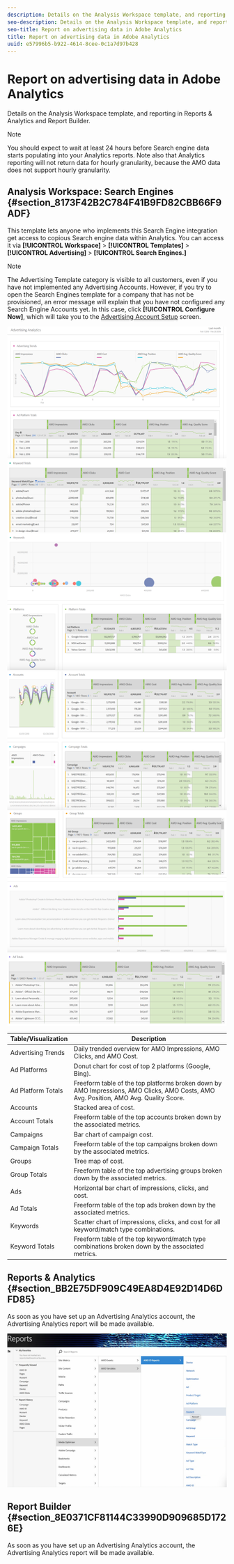 ```yaml
---
description: Details on the Analysis Workspace template, and reporting in Reports & Analytics and Report Builder.
seo-description: Details on the Analysis Workspace template, and reporting in Reports & Analytics and Report Builder.
seo-title: Report on advertising data in Adobe Analytics
title: Report on advertising data in Adobe Analytics
uuid: e57996b5-b922-4614-8cee-0c1a7d97b428
---
```


# Report on advertising data in Adobe Analytics

Details on the Analysis Workspace template, and reporting in Reports & Analytics and Report Builder.

>[!NOTE]
>
>You should expect to wait at least 24 hours before Search engine data starts populating into your Analytics reports. Note also that Analytics reporting will not return data for hourly granularity, because the AMO data does not support hourly granularity.

## Analysis Workspace: Search Engines {#section_8173F42B2C784F41B9FD82CBB66F9ADF}

This template lets anyone who implements this Search Engine integration get access to copious Search engine data within Analytics. You can access it via **[!UICONTROL Workspace]** > **[!UICONTROL Templates]** > **[!UICONTROL Advertising]** > **[!UICONTROL Search Engines.]**

>[!NOTE]
>
>The Advertising Template category is visible to all customers, even if you have not implemented any Advertising Accounts. However, if you try to open the Search Engines template for a company that has not be provisioned, an error message will explain that you have not configured any Search Engine Accounts yet. In this case, click **[!UICONTROL Configure Now]**, which will take you to the [Advertising Account Setup](/help/integrate/c-advertising-analytics/c-adanalytics-workflow/aa-create-ad-account.md) screen.

![](assets/aa_aw.png)  ![](assets/aa_aw2.png) ![](assets/aa_aw3.png) ![](assets/aa_aw4.png)  ![](assets/aa_aw5.png) ![](assets/aa_aw6.png)

| Table/Visualization | Description |
|--- |--- |
|Advertising Trends|Daily trended overview for AMO Impressions, AMO Clicks, and AMO Cost.|
|Ad Platforms|Donut chart for cost of top 2 platforms (Google, Bing).|
|Ad Platform Totals|Freeform table of the top platforms broken down by AMO Impressions, AMO Clicks, AMO Costs, AMO Avg. Position, AMO Avg. Quality Score.|
|Accounts|Stacked area of cost.|
|Account Totals|Freeform table of the top accounts broken down by the associated metrics.|
|Campaigns|Bar chart of campaign cost.|
|Campaign Totals|Freeform table of the top campaigns broken down by the associated metrics.|
|Groups|Tree map of cost.|
|Group Totals|Freeform table of the top advertising groups broken down by the associated metrics.|
|Ads|Horizontal bar chart of impressions, clicks, and cost.|
|Ad Totals|Freeform table of the top ads broken down by the associated metrics.|
|Keywords|Scatter chart of impressions, clicks, and cost for all keyword/match type combinations.|
|Keyword Totals|Freeform table of the top keyword/match type combinations broken down by the associated metrics.|

## Reports & Analytics {#section_BB2E75DF909C49EA8D4E92D14D6DFD85}

As soon as you have set up an Advertising Analytics account, the Advertising Analytics report will be made available.

![](assets/aa_randa.png)

## Report Builder {#section_8E0371CF81144C33990D909685D1726E}

As soon as you have set up an Advertising Analytics account, the Advertising Analytics report will be made available.
